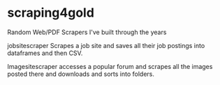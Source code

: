 # scraping4gold
Random Web/PDF Scrapers I've built through the years

jobsitescraper Scrapes a job site and saves all their job postings into dataframes and then CSV. 

Imagesitescraper accesses a popular forum and scrapes all the images posted there and downloads and sorts into folders. 
